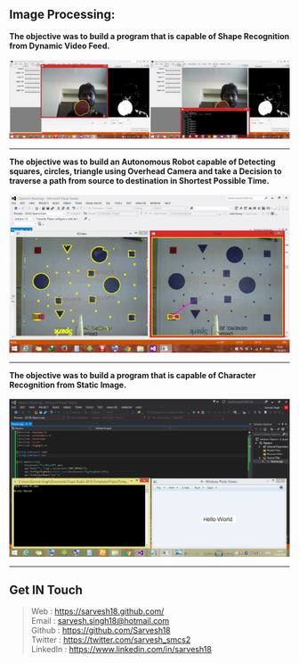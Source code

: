 Image Processing:
-----------------
**The objective was to build a program that is capable of Shape Recognition from Dynamic Video Feed.**
<br>
<br>
![OpenCV](https://github.com/Sarvesh18/Image-Processing/blob/master/OpenCV/OpenCV.jpg)
<hr>

**The objective was to build an Autonomous Robot capable of Detecting squares, circles, triangle using Overhead Camera and take a Decision to traverse a path from source to destination in Shortest Possible Time.**
<br>
<br>
![Drishti](https://github.com/Sarvesh18/Image-Processing/blob/master/Drishti%20(Genero15)/Drishti_.png)
<hr>

**The objective was to build a program that is capable of Character Recognition from Static Image.**
<br>
<br>
![OCR](https://github.com/Sarvesh18/Image-Processing/blob/master/OCR/OCR.png)
<hr>

Get IN Touch 
------------
>Web : https://sarvesh18.github.com/ <br>
>Email : sarvesh.singh18@hotmail.com <br/>
>Github : https://github.com/Sarvesh18 <br/>
>Twitter : https://twitter.com/sarvesh_smcs2 <br/>
>LinkedIn : https://www.linkedin.com/in/sarvesh18 <br/>